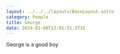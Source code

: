 ```yaml
---
layout: ../../../layouts/BaseLayout.astro
category: People
title: George
date: 2024-01-08T13:01:51.373Z
---
```

George is a good boy